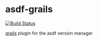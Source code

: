 # asdf-grails

[![Build Status](https://travis-ci.org/rfrancis/asdf-gradle.svg?branch=master)](https://travis-ci.org/rfrancis/asdf-gradle)

[grails](https://grails.org/) plugin for the asdf version manager
